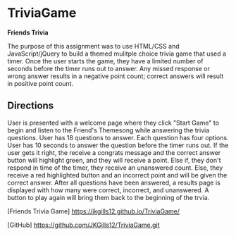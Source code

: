 # TriviaGame
**Friends Trivia**

The purpose of this assignment was to use HTML/CSS and JavaScript/jQuery to build a themed mulitple choice trivia game that used a timer. Once the user starts the game, they have a limited number of seconds before the timer runs out to answer. Any missed response or wrong answer results in a negative point count; correct answers will result in positive point count.

## Directions
User is presented with a welcome page where they click "Start Game" to begin and listen to the Friend's Themesong while answering the trivia questions.
User has 18 questions to answer.
Each question has four options.
User has 10 seconds to answer the question before the timer runs out.
If the user gets it right, the receive a congrats message and the correct answer button will highlight green, and they will receive a point.
Else if, they don't respond in time of the timer, they receive an unanswered count.
Else, they receive a red highlighted button and an incorrect point and will be given the correct answer.
After all questions have been answered, a results page is displayed with how many were correct, incorrect, and unanswered.
A button to play again will bring them back to the beginning of the trvia.



[Friends Trivia Game] https://jkgills12.github.io/TriviaGame/

[GitHub] https://github.com/JKGills12/TriviaGame.git

